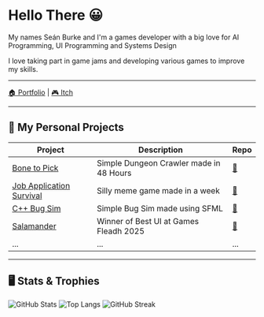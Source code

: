 # Hello There 😀

My names Seán Burke and I'm a games developer with a big love for AI Programming, UI Programming and Systems Design

I love taking part in game jams and developing various games to improve my skills.

---

[🏠 Portfolio](https://www.seanburkedev.ie) | [🎮 Itch](https://massivemeltmedia.itch.io/)

---

## 🔭 My Personal Projects

| Project | Description | Repo |
|--------|-------------|------|
| [Bone to Pick](https://massivemeltmedia.itch.io/bone-to-pick) | Simple Dungeon Crawler made in 48 Hours | [🔗](https://github.com/SBUplakankus/KJ25-Bone-To-Pick) |
| [Job Application Survival](https://massivemeltmedia.itch.io/job-application-survival) | Silly meme game made in a week | [🔗](https://github.com/SBUplakankus/Job-Application-Survival) |
| [C++ Bug Sim](https://github.com/SBUplakankus/SB_BugSim_CPP) | Simple Bug Sim made using SFML | [🔗](https://github.com/SBUplakankus/SB_BugSim_CPP) |
| [Salamander](https://massivemeltmedia.itch.io/salamander) | Winner of Best UI at Games Fleadh 2025 | [🔗](https://github.com/SBUplakankus/GF25-Salamander) |
| ... | ... | ... |

---

## 🖥 Stats & Trophies

![GitHub Stats](https://github-readme-stats.vercel.app/api?username=SBUplakankus&show_icons=true)
![Top Langs](https://github-readme-stats.vercel.app/api/top-langs/?username=SBUplakankus&layout=compact)
![GitHub Streak](https://github-readme-streak-stats.herokuapp.com/?user=SBUplakankus)
